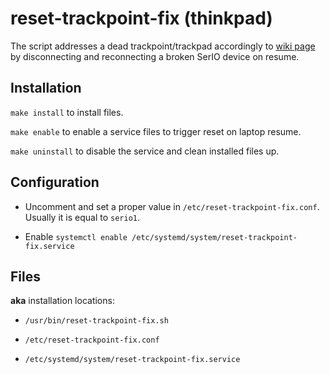 # reset-trackpoint-fix (thinkpad)

The script addresses a dead trackpoint/trackpad accordingly to [wiki page](https://wiki.archlinux.org/index.php/Lenovo_ThinkPad_X1_Carbon_(Gen_6)#TrackPoint_and_Touchpad_issues) by disconnecting and reconnecting a broken SerIO device on resume.

## Installation

`make install` to install files.

`make enable` to enable a service files to trigger reset on laptop resume.

`make uninstall` to disable the service and clean installed files up.


## Configuration

- Uncomment and set a proper value in `/etc/reset-trackpoint-fix.conf`. Usually it is equal to `serio1`.

- Enable `systemctl enable /etc/systemd/system/reset-trackpoint-fix.service`


## Files

**aka** installation locations:

- `/usr/bin/reset-trackpoint-fix.sh`

- `/etc/reset-trackpoint-fix.conf`

- `/etc/systemd/system/reset-trackpoint-fix.service`
